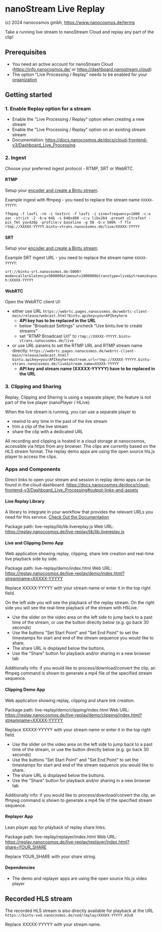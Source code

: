# nanoStream Live Replay
(c) 2024 nanocosmos gmbh, https://www.nanocosmos.de/terms

Take a running live stream to nanoStream Cloud and replay any part of the clip!

## Prerequisites

- You need an active account for nanoStream Cloud (https://info.nanocosmos.de/ or https://dashboard.nanostream.cloud)
- The option "Live Processing / Replay" needs to be enabled for your [organization](https://dashboard.nanostream.cloud/organisation)

## Getting started

### 1. Enable Replay option for a stream
- Enable the "Live Processing / Replay" option when creating a new stream
- Enable the "Live Processing / Replay" option on an existing stream stream
- Documentation: https://docs.nanocosmos.de/docs/cloud-frontend-v3/Dashboard_Live_Processing

### 2. Ingest

Choose your preferred ingest protocol - RTMP, SRT or WebRTC.

#### RTMP

Setup your [encoder and create a Bintu stream](https://docs.nanocosmos.de/docs/cloud/cloud_getting_started).

Example ingest with ffmpeg - you need to replace the stream name `XXXXX-YYYYY`:

`ffmpeg -f lavfi -re -i testsrc -f lavfi -i sine=frequency=1000 -c:a aac -strict -2 -b:a 64k -s 640x480 -c:v libx264 -preset ultrafast -pix_fmt yuv420p -profile:v baseline -g 50 -b:v 500k -f flv rtmp://XXXXX-YYYYY.bintu-vtrans.nanocosmos.de/live/XXXXX-YYYYY`

#### SRT

Setup your [encoder and create a Bintu stream](https://docs.nanocosmos.de/docs/cloud/srt_ingest).

Example SRT ingest URL - you need to replace the stream name `XXXXX-YYYYY`:

`srt://bintu-srt.nanocosmos.de:5000?mode=caller&latency=500000&timeout=1000000&transtype=live&streamid=push:XXXXX-YYYYY`

#### WebRTC

Open the WebRTC client UI:

- either use URL `https://webrtc.pages.nanocosmos.de/webrtc-client-main/release/webcast.html?bintu.apikey=yourAPIkeyhere`
  - **API key has to be replaced in the URL**
  - below "Broadcast Settings" uncheck "Use bintu.live to create streams"
  - set "RTMP Broadcast Url" to `rtmp://XXXXX-YYYYY.bintu-vtrans.nanocosmos.de/live`
- or use URL params to set the RTMP URL and RTMP stream name directly: `https://webrtc.pages.nanocosmos.de/webrtc-client-main/release/webcast.html?bintu.apikey=yourAPIkeyhere&stream.url=rtmp://XXXXX-YYYYY.bintu-vtrans.nanocosmos.de/live&stream.name=XXXXX-YYYYY`
  - **API key and stream name (XXXXX-YYYYY) have to be replaced in the URL**

### 3. Clipping and Sharing

Replay, Clipping and Sharing is using a separate player, the feature is not part of the live player (nanoPlayer / HLive).

When the live stream is running, you can use a separate player to

- rewind to any time in the past of the live stream
- trim a clip of the live stream
- share the clip with a dedicated URL

All recording and clipping is hosted in a cloud storage at nanocosmos, accessible via https from any browser.
The clips are currently based on the HLS stream format.
The replay demo apps are using the open source hls.js player to access the clips.

### Apps and Components

Direct links to open your stream and session in replay demo apps can be found in the cloud dashboard.
https://docs.nanocosmos.de/docs/cloud-frontend-v3/Dashboard_Live_Processing#output-links-and-assets 

#### Live Replay Library

A library to integrate in your workflow that provides the relevant URLs you need for this service.
[Check Out the Documentation](live-replay/api.md)

Package path: live-replay/lib/lib.livereplay.js 
Web URL: https://replay.nanocosmos.de/live-replay/lib/lib.livereplay.js

#### Live and Clipping Demo App

Web application showing replay, clipping, share link creation and real-time live playback side by side.

Package path: live-replay/demo/index.html 
Web URL: https://replay.nanocosmos.de/live-replay/demo/index.html?streamname=XXXXX-YYYYY

Replace XXXXX-YYYYY with your stream name or enter it in the top right field.

On the left side you will see the playback of the replay stream.
On the right side you will see the real-time playback of the stream with H5Live.

- Use the slider on the video area on the left side to jump back to a past time of the stream, or use the button directly below (e.g. go back 30 seconds)
- Use the buttons "Set Start Point" and "Set End Point" to set the timestamps for start and end of the stream sequence you would like to share.
- The share URL is displayed below the buttons.
- Use the "Share" button for playback and/or sharing in a new browser tab

Additionally info: if you would like to process/download/convert the clip, an ffmpeg command is shown to generate a mp4 file of the specified stream sequence.

#### Clipping Demo App

Web application showing replay, clipping and share link creation.

Package path: live-replay/demo/clipping/index.html 
Web URL: https://replay.nanocosmos.de/live-replay/demo/clipping/index.html?streamname=XXXXX-YYYYY

Replace XXXXX-YYYYY with your stream name or enter it in the top right field.

- Use the slider on the video area on the left side to jump back to a past time of the stream, or use the button directly below (e.g. go back 30 seconds)
- Use the buttons "Set Start Point" and "Set End Point" to set the timestamps for start and end of the stream sequence you would like to share.
- The share URL is displayed below the buttons.
- Use the "Share" button for playback and/or sharing in a new browser tab

Additionally info: if you would like to process/download/convert the clip, an ffmpeg command is shown to generate a mp4 file of the specified stream sequence.

#### Replayer App

Lean player app for playback of replay share links.

Package path: live-replay/replayer/index.html 
Web URL: https://replay.nanocosmos.de/live-replay/replayer/index.html?share=YOUR_SHARE

Replace YOUR_SHARE with your share string.

#### Dependencies

- The demo and replayer apps are using the open source hls.js video player

## Recorded HLS stream

The recorded HLS stream is also directly available for playback at the URL
`https://bintu-vod.nanocosmos.de/vod/replay/XXXXX-YYYYY.m3u8`

Replace XXXXX-YYYYY with your stream name.
